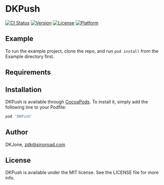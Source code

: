 # DKPush

[![CI Status](https://img.shields.io/travis/DKJone/DKPush.svg?style=flat)](https://travis-ci.org/DKJone/DKPush)
[![Version](https://img.shields.io/cocoapods/v/DKPush.svg?style=flat)](https://cocoapods.org/pods/DKPush)
[![License](https://img.shields.io/cocoapods/l/DKPush.svg?style=flat)](https://cocoapods.org/pods/DKPush)
[![Platform](https://img.shields.io/cocoapods/p/DKPush.svg?style=flat)](https://cocoapods.org/pods/DKPush)

## Example

To run the example project, clone the repo, and run `pod install` from the Example directory first.

## Requirements

## Installation

DKPush is available through [CocoaPods](https://cocoapods.org). To install
it, simply add the following line to your Podfile:

```ruby
pod 'DKPush'
```

## Author

DKJone, zdk@sinoroad.com

## License

DKPush is available under the MIT license. See the LICENSE file for more info.
